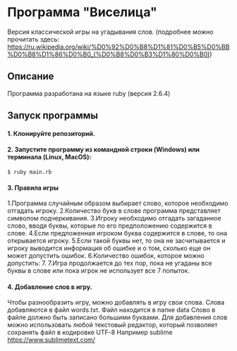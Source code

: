 # Программа "Виселица"

Версия классической игры на угадывания слов. 
(подробнее можно прочитать здесь: 
https://ru.wikipedia.org/wiki/%D0%92%D0%B8%D1%81%D0%B5%D0%BB%D0%B8%D1%86%D0%B0_(%D0%B8%D0%B3%D1%80%D0%B0))

## Описание

Программа разработана на языке ruby (версия 2.6.4)

## Запуск программы

#### 1. Клонируйте репозиторий.


#### 2. Запустите программу из командной строки (Windows) или терминала (Linux, MacOS):

```
$ ruby main.rb
```

#### 3. Правила игры

1.Программа случайным образом выбирает слово, которое необходимо отгадать игроку.
2.Количество букв в слове программа представляет символом подчеркивания.
3.Игроку необходимо отгадать загаданное слово, вводя буквы, которые по его предположению содержится в слове. 
4.Если предложенная игроком буква содержится в слове, то она открывается игроку.
5.Если такой буквы нет, то она не засчитывается и игроку выводится информация об ошибке и о том, сколько еще он может допустить ошибок. 
6.Количество ошибок, которое можно допустить: 7.
7.Игра продолжается до тех пор, пока не угаданы все буквы в слове или пока игрок не использует все 7 попыток.

#### 4. Добавление слов в игру.

Чтобы разнообразить игру, можно добавлять в игру свои слова.
Слова добавляются в файл words.txt. Файл находится в папке data
Слово в файле должно быть записано большими буквами.
Для добавления слов можно использовать любой текстовый редактор, который позволяет сохранять файл в кодировке UTF-8
Например sublime https://www.sublimetext.com/

